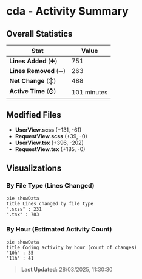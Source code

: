 # cda - Activity Summary 

## Overall Statistics

| Stat                   | Value                                                             |
| ---------------------- | ----------------------------------------------------------------- |
| **Lines Added** (➕)   | 751                                          |
| **Lines Removed** (➖) | 263                                        |
| **Net Change** (↕)    | 488                |
| **Active Time** (⌚)   | 101 minutes |


## Modified Files
- **UserView.scss** (+131, -61)
- **RequestView.scss** (+39, -0)
- **UserView.tsx** (+396, -202)
- **RequestView.tsx** (+185, -0)

## Visualizations

### By File Type (Lines Changed)

```mermaid
pie showData
title Lines changed by file type
".scss" : 231
".tsx" : 783
```

### By Hour (Estimated Activity Count)

```mermaid
pie showData
title Coding activity by hour (count of changes)
"10h" : 35
"11h" : 41
```


> **Last Updated:** 28/03/2025, 11:30:30
